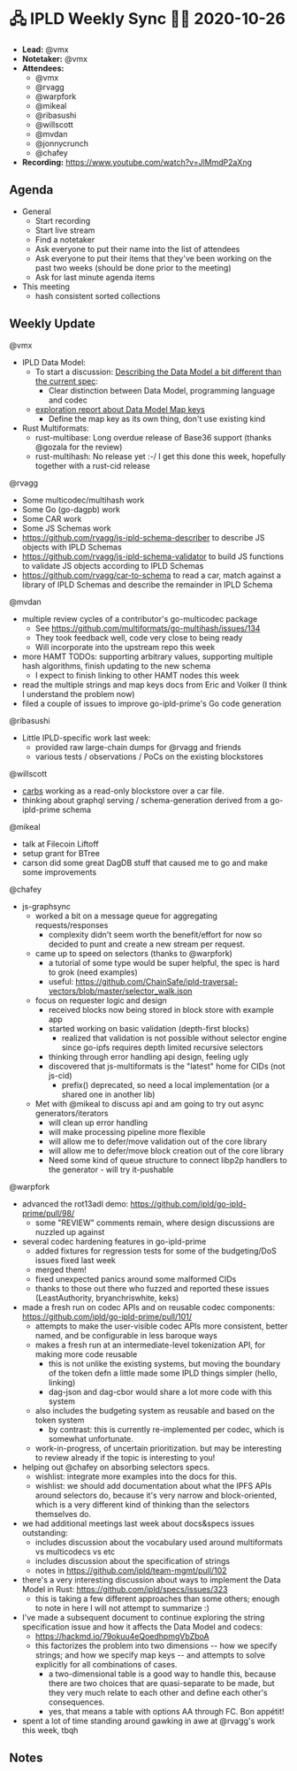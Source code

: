 # 🖧 IPLD Weekly Sync 🙌🏽 2020-10-26

- **Lead:** @vmx
- **Notetaker:** @vmx
- **Attendees:**
  - @vmx
  - @rvagg
  - @warpfork
  - @mikeal
  - @ribasushi
  - @willscott
  - @mvdan
  - @jonnycrunch
  - @chafey
- **Recording:** https://www.youtube.com/watch?v=JlMmdP2aXng


## Agenda

- General
  - Start recording
  - Start live stream
  - Find a notetaker
  - Ask everyone to put their name into the list of attendees
  - Ask everyone to put their items that they've been working on the past two weeks (should be done prior to the meeting)
  - Ask for last minute agenda items
- This meeting
  - hash consistent sorted collections


## Weekly Update

@vmx
 - IPLD Data Model:
   - To start a discussion: [Describing the Data Model a bit different than the current spec](https://github.com/ipld/specs/pull/324):
     - Clear distinction between Data Model, programming language and codec
   - [exploration report about Data Model Map keys](https://github.com/ipld/specs/pull/325)
     - Define the map key as its own thing, don't use existing kind
 - Rust Multiformats:
   - rust-multibase: Long overdue release of Base36 support (thanks @gozala for the review)
   - rust-multihash: No release yet :-/ I get this done this week, hopefully together with a rust-cid release

@rvagg
 - Some multicodec/multihash work
 - Some Go (go-dagpb) work
 - Some CAR work
 - Some JS Schemas work
 - https://github.com/rvagg/js-ipld-schema-describer to describe JS objects with IPLD Schemas
 - https://github.com/rvagg/js-ipld-schema-validator to build JS functions to validate JS objects according to IPLD Schemas
 - https://github.com/rvagg/car-to-schema to read a car, match against a library of IPLD Schemas and describe the remainder in IPLD Schema

@mvdan 
 - multiple review cycles of a contributor's go-multicodec package
     - See https://github.com/multiformats/go-multihash/issues/134
     - They took feedback well, code very close to being ready
     - Will incorporate into the upstream repo this week
 - more HAMT TODOs: supporting arbitrary values, supporting multiple hash algorithms, finish updating to the new schema
     - I expect to finish linking to other HAMT nodes this week
 - read the multiple strings and map keys docs from Eric and Volker (I think I understand the problem now)
 - filed a couple of issues to improve go-ipld-prime's Go code generation

@ribasushi
  - Little IPLD-specific work last week:
     - provided raw large-chain dumps for @rvagg and friends
     - various tests / observations / PoCs on the existing blockstores 

@willscott
  - [carbs](https://github.com/willscott/carbs) working as a read-only blockstore over a car file.
  - thinking about graphql serving / schema-generation derived from a go-ipld-prime schema

@mikeal
  - talk at Filecoin Liftoff
  - setup grant for BTree
  - carson did some great DagDB stuff that caused me to go and make some improvements

@chafey
  - js-graphsync
      - worked a bit on a message queue for aggregating requests/responses
          - complexity didn't seem worth the benefit/effort for now so decided to punt and create a new stream per request.
      - came up to speed on selectors (thanks to @warpfork)
          - a tutorial of some type would be super helpful, the spec is hard to grok (need examples)
          - useful: https://github.com/ChainSafe/ipld-traversal-vectors/blob/master/selector_walk.json
      - focus on requester logic and design
          - received blocks now being stored in block store with example app
          - started working on basic validation (depth-first blocks)
              - realized that validation is not possible without selector engine since go-ipfs requires depth limited recursive selectors
          - thinking through error handling api design, feeling ugly
          - discovered that js-multiformats is the "latest" home for CIDs (not js-cid)
              - prefix() deprecated, so need a local implementation (or a shared one in another lib)
      - Met with @mikeal to discuss api and am going to try out async generators/iterators
          - will clean up error handling
          - will make processing pipeline more flexible
          - will allow me to defer/move validation out of the core library  
          - will allow me to defer/move block creation out of the core library
          - Need some kind of queue structure to connect libp2p handlers to the generator - will try it-pushable

@warpfork

- advanced the rot13adl demo: https://github.com/ipld/go-ipld-prime/pull/98/
	- some "REVIEW" comments remain, where design discussions are nuzzled up against
- several codec hardening features in go-ipld-prime
	- added fixtures for regression tests for some of the budgeting/DoS issues fixed last week
	- merged them!
	- fixed unexpected panics around some malformed CIDs
	- thanks to those out there who fuzzed and reported these issues (LeastAuthority, bryanchriswhite, keks)
- made a fresh run on codec APIs and on reusable codec components: https://github.com/ipld/go-ipld-prime/pull/101/
	- attempts to make the user-visible codec APIs more consistent, better named, and be configurable in less baroque ways
	- makes a fresh run at an intermediate-level tokenization API, for making more code reusable
		- this is not unlike the existing systems, but moving the boundary of the token defn a little made some IPLD things simpler (hello, linking)
		- dag-json and dag-cbor would share a lot more code with this system
	- also includes the budgeting system as reusable and based on the token system
		- by contrast: this is currently re-implemented per codec, which is somewhat unfortunate.
	- work-in-progress, of uncertain prioritization.  but may be interesting to review already if the topic is interesting to you!
- helping out @chafey on absorbing selectors specs.
	- wishlist: integrate more examples into the docs for this.
	- wishlist: we should add documentation about what the IPFS APIs around selectors do, because it's very narrow and block-oriented, which is a very different kind of thinking than the selectors themselves do.
- we had additional meetings last week about docs&specs issues outstanding:
	- includes discussion about the vocabulary used around multiformats vs multicodecs vs etc
	- includes discussion about the specification of strings
	- notes in https://github.com/ipld/team-mgmt/pull/102
- there's a very interesting discussion about ways to implement the Data Model in Rust: https://github.com/ipld/specs/issues/323
	- this is taking a few different approaches than some others; enough to note in here I will not attempt to summarize :)
- I've made a subsequent document to continue exploring the string specification issue and how it affects the Data Model and codecs:
	- https://hackmd.io/79okuu4eQoedhpmgVbZboA
	- this factorizes the problem into two dimensions -- how we specify strings; and how we specify map keys -- and attempts to solve explicitly for all combinations of cases.
		- a two-dimensional table is a good way to handle this, because there are two choices that are quasi-separate to be made, but they very much relate to each other and define each other's consequences.
		- yes, that means a table with options AA through FC.  Bon appétit!
- spent a lot of time standing around gawking in awe at @rvagg's work this week, tbqh

## Notes

<!-- After each call, the notetaker submits a PR to https://github.com/ipld/team-mgmt to store the notes on the meeting-notes folder -->
